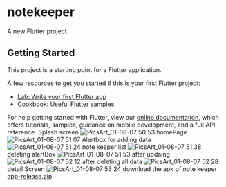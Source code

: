 # notekeeper

A new Flutter project.

## Getting Started

This project is a starting point for a Flutter application.

A few resources to get you started if this is your first Flutter project:

- [Lab: Write your first Flutter app](https://flutter.dev/docs/get-started/codelab)
- [Cookbook: Useful Flutter samples](https://flutter.dev/docs/cookbook)

For help getting started with Flutter, view our
[online documentation](https://flutter.dev/docs), which offers tutorials,
samples, guidance on mobile development, and a full API reference. Splash screen
![PicsArt_01-08-07 50 53](https://user-images.githubusercontent.com/83277996/148667128-cd8dbf62-c42c-4714-a904-b5e3bbbdb43b.jpg)
homePage
![PicsArt_01-08-07 51 07](https://user-images.githubusercontent.com/83277996/148667130-d494c9bd-1db8-42b9-aecc-508ffcda162a.jpg)
Alertbox for adding data  
![PicsArt_01-08-07 51 24](https://user-images.githubusercontent.com/83277996/148667134-ac4b3246-ed27-450d-bafa-558634a6b771.jpg)
note keeper list
![PicsArt_01-08-07 51 38](https://user-images.githubusercontent.com/83277996/148667138-161e5135-1eac-43f6-bbc3-b6fba67efa0f.jpg)
deleting alertBox
![PicsArt_01-08-07 51 53](https://user-images.githubusercontent.com/83277996/148667144-5a1580de-44a8-4a02-95bb-fb9de1ad498f.jpg)
after updaing
![PicsArt_01-08-07 52 12](https://user-images.githubusercontent.com/83277996/148667149-25a007da-977b-4b56-8dcd-555c3a5d3bd7.jpg)
after deleting all data
![PicsArt_01-08-07 52 28](https://user-images.githubusercontent.com/83277996/148667152-45c7f1db-a3f1-41ab-95a9-98ef34957327.jpg)
detail Screen
 ![PicsArt_01-08-07 53 24](https://user-images.githubusercontent.com/83277996/148667292-8a5caf86-87f5-495e-bd66-37c501332314.jpg)
download the apk of note keeper
[app-release.zip](https://github.com/Codphobia/flutter_NoteKeeper/files/7834395/app-release.zip)


